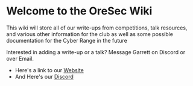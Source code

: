 # Welcome to the OreSec Wiki
This wiki will store all of our write-ups from competitions, talk resources, and various other information for the club as well as some possible documentation for the Cyber Range in the future

Interested in adding a write-up or a talk? Message Garrett on Discord or over Email.

- Here's a link to our [Website](https://oresec.mines.edu/)
- And Here's our [Discord](https://discord.com/invite/mZSNCy9r)
